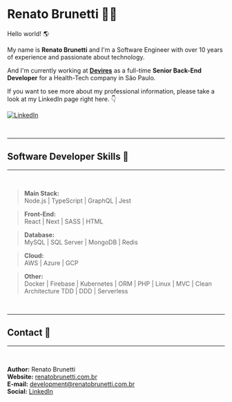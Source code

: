 # Renato Brunetti 🧑‍🚀

Hello world! 🌎<br>

My name is **Renato Brunetti** and I'm a Software Engineer with over 10 years of experience and passionate about technology.

And I'm currently working at **[Devires](https://devires.com.br/)** as a full-time **Senior Back-End Developer** for a Health-Tech company in São Paulo.

If you want to see more about my professional information, please take a look at my LinkedIn page right here. 👇<br>

[![LinkedIn][linkedin-shield]][linkedin-url]

<br>

---

## Software Developer Skills 💪

---

<br>

> **Main Stack:**<br>
> Node.js |
> TypeScript |
> GraphQL |
> Jest

> **Front-End:**<br>
> React |
> Next |
> SASS |
> HTML

> **Database:**<br>
> MySQL |
> SQL Server |
> MongoDB |
> Redis

> **Cloud:**<br>
> AWS |
> Azure |
> GCP

> **Other:**<br>
> Docker |
> Firebase |
> Kubernetes |
> ORM |
> PHP |
> Linux |
> MVC |
> Clean Architecture
> TDD |
> DDD |
> Serverless

<br>

---

## Contact 💬

---

<br>

**Author:** Renato Brunetti <br>
**Website:** [renatobrunetti.com.br][website-url] <br>
**E-mail:** [development@renatobrunetti.com.br][email-url] <br>
**Social:** [LinkedIn](https://linkedin.com/in/RenatoCarapiaBrunetti/)

<!-- MARKDOWN LINKS & IMAGES -->

[linkedin-shield]: https://img.shields.io/badge/-LinkedIn-black.svg?style=flat-square&logo=linkedin&colorB=555
[linkedin-url]: https://linkedin.com/in/RenatoCarapiaBrunetti/
[website-url]: https://www.renatobrunetti.com.br
[email-url]: mailto:development@renatobrunetti.com.br
